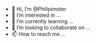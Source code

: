 - 👋 Hi, I’m @Philipimoter
- 👀 I’m interested in ...
- 🌱 I’m currently learning ...
- 💞️ I’m looking to collaborate on ...
- 📫 How to reach me ...

<!---
Philipimoter/Philipimoter is a ✨ special ✨ repository because its `README.md` (this file) appears on your GitHub profile.
You can click the Preview link to take a look at your changes.
--->

